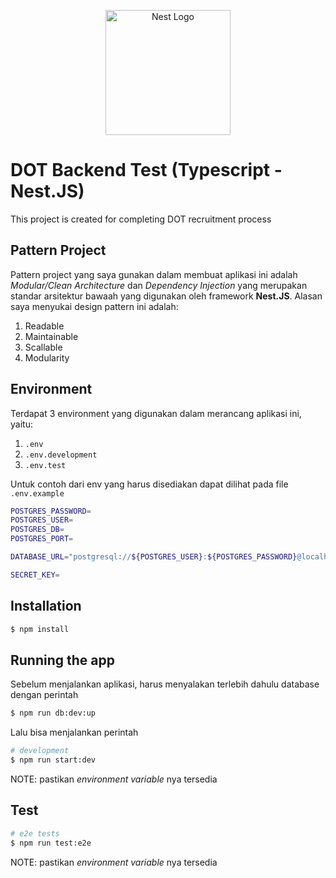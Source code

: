 <p align="center">
  <a href="http://nestjs.com/" target="blank"><img src="https://nestjs.com/img/logo-small.svg" width="200" alt="Nest Logo" /></a>
</p>

# DOT Backend Test (Typescript - Nest.JS)

This project is created for completing DOT recruitment process

## Pattern Project

Pattern project yang saya gunakan dalam membuat aplikasi ini adalah _Modular/Clean Architecture_ dan _Dependency Injection_ yang merupakan standar arsitektur bawaah yang digunakan oleh framework **Nest.JS**. Alasan saya menyukai design pattern ini adalah:

1. Readable
2. Maintainable
3. Scallable
4. Modularity

## Environment

Terdapat 3 environment yang digunakan dalam merancang aplikasi ini, yaitu:

1. `.env`
2. `.env.development`
3. `.env.test`

Untuk contoh dari env yang harus disediakan dapat dilihat pada file `.env.example`

```bash
POSTGRES_PASSWORD=
POSTGRES_USER=
POSTGRES_DB=
POSTGRES_PORT=

DATABASE_URL="postgresql://${POSTGRES_USER}:${POSTGRES_PASSWORD}@localhost:${POSTGRES_PORT}/${POSTGRES_DB}?schema=public"

SECRET_KEY=
```

## Installation

```bash
$ npm install
```

## Running the app

Sebelum menjalankan aplikasi, harus menyalakan terlebih dahulu database dengan perintah

```bash
$ npm run db:dev:up
```

Lalu bisa menjalankan perintah

```bash
# development
$ npm run start:dev
```

NOTE: pastikan _environment variable_ nya tersedia

## Test

```bash
# e2e tests
$ npm run test:e2e
```

NOTE: pastikan _environment variable_ nya tersedia
